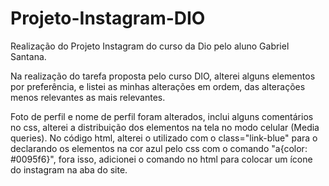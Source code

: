 # Projeto-Instagram-DIO
Realização do Projeto Instagram do curso da Dio pelo aluno Gabriel Santana.

Na realização do tarefa proposta pelo curso DIO, alterei alguns elementos por preferência, e listei as minhas alterações em ordem, das alterações menos relevantes as mais relevantes.

Foto de perfil e nome de perfil foram alterados, inclui alguns comentários no css, alterei a distribuição dos elementos na tela no modo celular (Media queries). No código html, alterei o <spam> utilizado com o class="link-blue" para o <a> declarando os elementos na cor azul pelo css  com o comando "a{color: #0095f6}", fora isso, adicionei o comando <link rel="icon" href="img/icone-instagram.ico"/> no html para colocar um ícone do instagram na aba do site.
